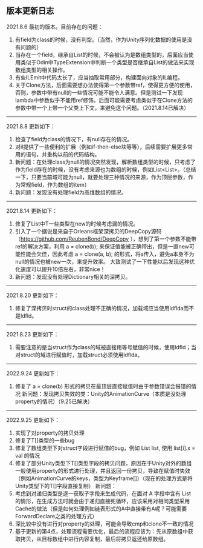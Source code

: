 版本更新日志
-------------------------------------------------------------------------
2021.8.6
最初的版本。目前存在的问题：
1. 有field为class的时候，没有判空。（当然，作为Unity序列化数据的使用是没有问题的）
2. 当存在一个field，继承自List<T>的时候，不会被认为是数组类型的，后面应当使用类似于Odin中TypeExtension中判断一个类型是否继承自List<T>的做法来实现数组类型的相关操作。
3. 有些ILEmit中代码太长了，应当抽取常用部分，构建面向对象的IL编程。
4. 关于Clone方法，后面需要想办法使得第一个参数带ref，使得更方便的使用，否则，参数中带有null的一些情况可能不能令人满意。但是测试一下发现lambda中参数似乎不能用ref修饰。后面可能需要考虑类似于在Clone方法的参数中带一个上带一个父类上下文，来避免这个问题。（2021.8.14已解决）
-------------------------------------------------------------------------
2021.8.8
更新如下：
1. 检查了field为class的情况下，有null存在的情况。
2. 对il提供了一些便利的扩展（例如if-then-else块等等），后续需要扩展更多常用的语句，并重构以前的代码结构。
3. 新问题：在处理class为null的情况突然发现，解析数组类型的时候，只考虑了作为field存在的时候，没有考虑来源也为数组的时候，例如List<List<T>>。（总结一下，只要当前域可能为null，就要处理三种情况的来源，作为顶层参数，作为常规field，作为数组的item）
4. 新问题：发现没有处理field为高维数组的情况。
-------------------------------------------------------------------------
2021.8.14
更新如下：
1. 修复了List<T>中T一些类型在new的时候考虑漏的情况。
2. 引入了一个据说是来自于Orleans框架深拷贝的DeepCopy源码（https://github.com/ReubenBond/DeepCopy ），想到了第一个参数不能带ref的解决方案，利用 a = clone(b); 来保证值能被正确带出，但是一直new可能性能会欠佳，因此考虑 a = clone(a, b); 的形式，将a传入，避免a本身不为null的情况也被new一次，来提升效率。 大致测试了一下性能以后发现这种优化速度可以提升10倍左右，非常nice！
3. 新问题：发现没有处理Dictionary相关的深拷贝。
-------------------------------------------------------------------------
2021.8.20
更新如下：
1. 修复了深拷贝时struct的class处理不正确的情况，加载域应当使用ldflda而不是ldfld。
-------------------------------------------------------------------------
2021.8.23
更新如下：
1. 需要注意的是当struct作为class的域被直接用等号赋值的时候，使用ldfld；当对struct的域进行赋值时，加载struct必须使用ldflda。

-------------------------------------------------------------------------
2022.9.24
更新如下：
1. 修复了 a = clone(b) 形式的拷贝在最顶层直接赋值时由于参数错误会报错的情况
新问题：发现拷贝失效的类：Unity的AnimationCurve（本质是没处理property的情况）（9.25已解决）
-------------------------------------------------------------------------
2022.9.25
更新如下：
1. 实现了对property的拷贝处理
2. 修复了T[]类型的一些bug
3. 修复了数组类型下对struct字段进行赋值的bug，例如 List<Position> list, 使用 list[i].x = val 的情况
4. 修复了部分Unity类型下T[]类型字段的拷贝问题，原因在于Unity对外的数组一般使用property的形式进行处理，并且返回一份拷贝，导致在赋值时失效（例如AnimationCurve的keys，类型为Keyframe[]）（现在的处理方式是将Unity类型下的T[]字段直接复制）
新问题：
1. 考虑到对递归类型是逐一获取子字段来生成代码，在面对 A 字段中含有 List<A> 的情形，在生成方法时就会由于递归直接死循环，应该采用对相同类型采用Cache的做法（但是如何处理例如链表形式的A中直接带有A呢？可能需要ForwardDeclare之类的处理方式）
2. 深比较中没有进行对property的处理，可能会导致cmp和clone不一致的情况
3. 基于更新的第4点，处理流程需要优化，最后的流程应该为：先从原数组中获取拷贝，从目标数组中进行内容复制，最后将拷贝返还给原数组。
